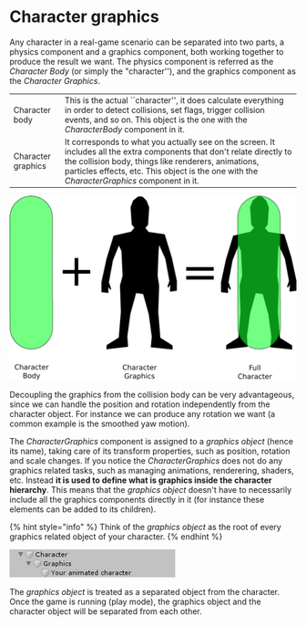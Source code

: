 # Character graphics

Any character in a real-game scenario can be separated into two parts, a physics component and a graphics component, both working together to produce the result we want. The physics component is referred as the _Character Body_ \(or simply the "character''\), and the graphics component as the _Character Graphics_.

|  |  |
| :--- | :--- |
| Character body | This is the actual \`\`character'', it does calculate everything in order to detect collisions, set flags, trigger collision events, and so on. This object is the one with the _CharacterBody_ component in it. |
| Character graphics | It corresponds to what you actually see on the screen. It includes all the extra components that don't relate directly to the collision body, things like renderers, animations, particles effects, etc. This object is the one with the _CharacterGraphics_ component in it. |

![](../../.gitbook/assets/graphics_a_b.png)

Decoupling the graphics from the collision body can be very advantageous, since we can handle the position and rotation independently from the character object. For instance we can produce any rotation we want \(a common example is the smoothed yaw motion\).

The _CharacterGraphics_ component is assigned to a _graphics object_ \(hence its name\), taking care of its transform properties, such as position, rotation and scale changes. If you notice the _CharacterGraphics_ does not do any graphics related tasks, such as managing animations, renderering, shaders, etc. Instead **it is used to define what is graphics inside the character hierarchy**. This means that the _graphics object_ doesn't have to necessarily include all the graphics components directly in it \(for instance these elements can be added to its children\).

{% hint style="info" %}
Think of the _graphics object_ as the root of every graphics related object of your character.
{% endhint %}

![](../../.gitbook/assets/character_hierarchy.png)

The _graphics object_ is treated as a separated object from the character. Once the game is running \(play mode\), the graphics object and the character object will be separated from each other.

